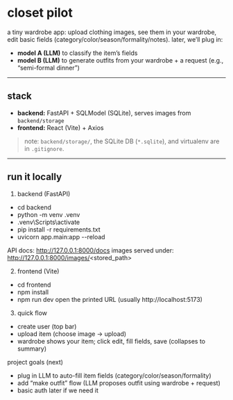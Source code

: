 # closet pilot

a tiny wardrobe app: upload clothing images, see them in your wardrobe, edit basic fields (category/color/season/formality/notes). later, we’ll plug in:
- **model A (LLM)** to classify the item’s fields
- **model B (LLM)** to generate outfits from your wardrobe + a request (e.g., “semi-formal dinner”)

---

## stack

- **backend:** FastAPI + SQLModel (SQLite), serves images from `backend/storage`
- **frontend:** React (Vite) + Axios

> note: `backend/storage/`, the SQLite DB (`*.sqlite`), and virtualenv are in `.gitignore`.

---

## run it locally

1) backend (FastAPI)

- cd backend
- python -m venv .venv
- .venv\Scripts\activate
- pip install -r requirements.txt
- uvicorn app.main:app --reload

API docs: http://127.0.0.1:8000/docs
images served under: http://127.0.0.1:8000/images/<stored_path>

2) frontend (Vite)

- cd frontend
- npm install
- npm run dev
open the printed URL (usually http://localhost:5173)

3) quick flow

- create user (top bar)
- upload item (choose image → upload)
- wardrobe shows your item; click edit, fill fields, save (collapses to summary)

project goals (next)

- plug in LLM to auto-fill item fields (category/color/season/formality)
- add “make outfit” flow (LLM proposes outfit using wardrobe + request)
- basic auth later if we need it



